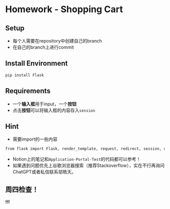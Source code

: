 # Homework - Shopping Cart

## Setup
* 每个人需要在repository中创建自己的branch
* 在自己的branch上进行commit

## Install Environment
``` sh
pip install Flask
```

## Requirements
* 一个**输入框**用于input，一个**按钮**
* 点击**按钮**可以将输入框的内容存入`session`

## Hint
* 需要import的一些内容
``` sh
from flask import Flask, render_template, request, redirect, session, url_for
```
* Notion上的笔记和`Application-Portal-Test`的代码都可以参考！
* 如果遇到问题优先上谷歌浏览器搜索（推荐Stackoverflow），实在不行再询问ChatGPT或者私信联系邬皓天。

## 周四检查！




fff